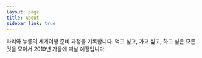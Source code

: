 ```yaml
---
layout: page
title: About
sidebar_link: true
---
```


라리와 누룽의 세계여행 준비 과정을 기록합니다.
먹고 싶고, 가고 싶고, 하고 싶은 모든 것을 모아서 2019년 가을에 떠날 예정입니다.
